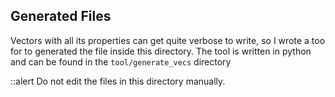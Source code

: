 ## Generated Files
Vectors with all its properties can get quite verbose to write, so I wrote a too for to generated the file inside this directory. The tool is written in python and can be found in the `tool/generate_vecs` directory

::alert
Do not edit the files in this directory manually.